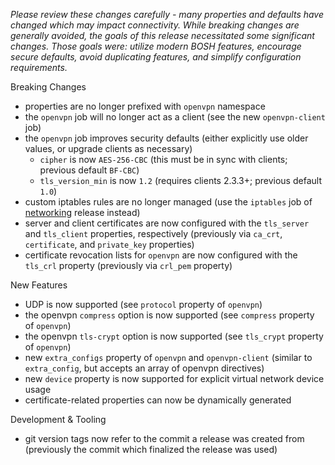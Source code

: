 *Please review these changes carefully - many properties and defaults have changed which may impact connectivity. While breaking changes are generally avoided, the goals of this release necessitated some significant changes. Those goals were: utilize modern BOSH features, encourage secure defaults, avoid duplicating features, and simplify configuration requirements.*

Breaking Changes

 * properties are no longer prefixed with `openvpn` namespace
 * the `openvpn` job will no longer act as a client (see the new `openvpn-client` job)
 * the `openvpn` job improves security defaults (either explicitly use older values, or upgrade clients as necessary)
    * `cipher` is now `AES-256-CBC` (this must be in sync with clients; previous default `BF-CBC`)
    * `tls_version_min` is now `1.2` (requires clients 2.3.3+; previous default `1.0`)
 * custom iptables rules are no longer managed (use the `iptables` job of [networking](https://github.com/cloudfoundry/networking-release) release instead)
 * server and client certificates are now configured with the `tls_server` and `tls_client` properties, respectively (previously via `ca_crt`, `certificate`, and `private_key` properties)
 * certificate revocation lists for `openvpn` are now configured with the `tls_crl` property (previously via `crl_pem` property)

New Features

 * UDP is now supported (see `protocol` property of `openvpn`)
 * the openvpn `compress` option is now supported (see `compress` property of `openvpn`)
 * the openvpn `tls-crypt` option is now supported (see `tls_crypt` property of `openvpn`)
 * new `extra_configs` property of `openvpn` and `openvpn-client` (similar to `extra_config`, but accepts an array of openvpn directives)
 * new `device` property is now supported for explicit virtual network device usage
 * certificate-related properties can now be dynamically generated

Development & Tooling

 * git version tags now refer to the commit a release was created from (previously the commit which finalized the release was used)
